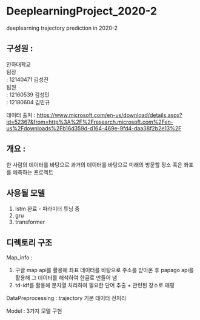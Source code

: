 # DeeplearningProject_2020-2
deeplearning trajectory prediction in 2020-2

## 구성원 :
인하대학교 <br>
팀장 <br>
: 12140471 김성진 <br>
팀원 <br>
: 12160539 김성민 <br>
: 12180604 김민규 <br>

데이터 출처 : https://www.microsoft.com/en-us/download/details.aspx?id=52367&from=http%3A%2F%2Fresearch.microsoft.com%2Fen-us%2Fdownloads%2Fb16d359d-d164-469e-9fd4-daa38f2b2e13%2F

## 개요 :

한 사람의 데이터를 바탕으로 과거의 데이터를 바탕으로 미래의 방문할 장소 혹은 좌표를 예측하는 프로젝트

## 사용될 모델
1. lstm 완료 - 파라미터 튜닝 중
2. gru
3. transformer

## 디렉토리 구조
Map_info : 
1) 구글 map api를 활용해 좌표 데이터를 바탕으로 주소를 받아온 후 papago api를 활용해 그 데이터를 해석하여 한글로 만들어 냄 
2) td-idf를 활용해 문자열 처리하여 필요한 단어 추출 + 관련된 장소로 매핑

DataPreprocessing : trajectory 기본 데이터 전처리

Model : 3가지 모델 구현
